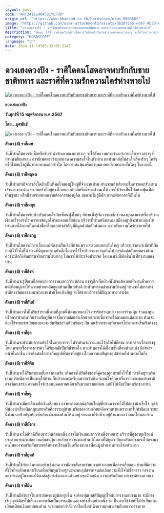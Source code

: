 ```yaml
---
layout: post
code: "ART24111404581YLFPD"
origin_url: "https://www.khaosod.co.th/horoscope/news_9503589"
image: "https://github.com/user-attachments/assets/3b20f5a5-ede7-4b53-8770-08e5f2e8e5c3"
title: "ดวงเฮงดวงปัง - ราศีใดคนโสดอาจพบรักกับชายชาติทหาร และราศีที่ความรักความใคร่ห่างหายไป"
description: "ลัคนา (ลั) ราศีเมษวันนี้ท่านไม่ควรรับซื้อหรือรับจำนำจำนองของเก่าต่างๆ จะได้รับความกระจ่างแจ้งจากเรื่องราวต่างๆ ที่ท่านสงสัยมานาน อาจมีเพศตรงข้ามมา"
category: "HOROSCOPE"
language: "th"
date: 2024-11-14T05:32:05.214Z
---
```


# ดวงเฮงดวงปัง - ราศีใดคนโสดอาจพบรักกับชายชาติทหาร และราศีที่ความรักความใคร่ห่างหายไป

[![ดวงเฮงดวงปัง - ราศีใดคนโสดอาจพบรักกับชายชาติทหาร และราศีที่ความรักความใคร่ห่างหายไป](https://www.khaosod.co.th/wpapp/uploads/2024/11/01-วันศุกร์.jpg "ดวงเฮงดวงปัง - ราศีใดคนโสดอาจพบรักกับชายชาติทหาร และราศีที่ความรักความใคร่ห่างหายไป")](https://www.khaosod.co.th/wpapp/uploads/2024/11/01-วันศุกร์.jpg)

**ดวงเฮงดวงปัง**

**วันศุกร์ที่ 15 พฤศจิกายน พ.ศ.2567**

**โดย…บุศพันธ์**

![ดวงเฮงดวงปัง - ราศีใดคนโสดอาจพบรักกับชายชาติทหาร และราศีที่ความรักความใคร่ห่างหายไป](https://www.khaosod.co.th/wpapp/uploads/2024/11/02-วันศุกร์.jpg)

**ลัคนา (ลั) ราศีเมษ**

วันนี้ท่านไม่ควรรับซื้อหรือรับจำนำจำนองของเก่าต่างๆ จะได้รับความกระจ่างแจ้งจากเรื่องราวต่างๆ ที่ท่านสงสัยมานาน อาจมีเพศตรงข้ามมาแสดงความสนใจในตัวท่าน แต่ท่านกลับไม่สนใจเรื่องรักๆ ใคร่ๆ หรือไม่สนใจผู้ที่มาทาบทามแต่อย่างใด ไม่ควรเล่นหุ้นหรือลงทุนแบบหวังผลระยะสั้นใดๆ ในระยะนี้

**ลัคนา (ลั) ราศีพฤษภ**

วันนี้ท่านทำกิจการสิ่งใดมักเป็นที่พอใจของผู้ใหญ่ที่จ้างงานท่าน ท่านจะกล้าเสียสละในการออกรับแทนเจ้านายของท่าน ครอบครัวที่อยู่ห่างไกลบอกข่าวดีหรือมีของฝากมาให้ การใช้จ่ายเป็นไปอย่างฟุ่มเฟือยเกินฐานะ หรือมีรายจ่ายตามความต้องการของผู้อื่น สุขภาพไม่สู้ดีนัก อาจแพ้อากาศก็เป็นได้

**ลัคนา (ลั) ราศีเมถุน**

วันนี้ท่านไม่ควรรับปากรับคำอะไรกับเพื่อนฝูงใหม่ๆ ที่ท่านพึ่งรู้จัก เขามาชักชวนลงทุนลงแรงหรือบริจาคเงินอะไรอย่างไร ควรหาข้อมูลให้รอบคอบเสียก่อน บริวารที่ท่านสนิทสนมเสมือนญาติจะนำลาภมาให้ ท่านอาจได้ลาภเป็นหนังสือหรือเอกสารสำคัญที่มีมูลค่าต่อตัวท่านเอง ความรักความใคร่ห่างหายไป

**ลัคนา (ลั) ราศีกรกฎ**

วันนี้ท่านไม่ควรมีการเลี้ยงและจัดงานรื่นเริงที่บ้านเพราะจะเลอะเทอะกันใหญ่ บริวารบางคนจะมีท่าทีผิดปกติไว้ใจไม่ได้ ท่านที่มีบุตรหลานยังเล็กไม่ควรไว้ใจบริวารมากจนเกินไป การติดต่อกับเพศตรงข้ามควรระลึกถึงศีลธรรมจริยธรรมให้มากๆ ไม่ควรให้ประเจิดประเจ้อ โดยเฉพาะที่เกิดขึ้นในที่ทำงานของท่าน

**ลัคนา (ลั) ราศีสิงห์**

วันนี้ท่านจะรู้สึกเหนื่อยหน่ายการงานมากกว่าแต่ก่อน อาจรู้สึกเจ็บป่วยมีไข้จนต้องขอพักงานชั่วคราว แต่เพื่อนฝูงจะให้ความช่วยเหลือดูแลท่านเป็นอย่างดี ถ้าท่านหาคนช่วยงานบ้านอยู่ ท่านจะได้ชาวต่างชาติต่างวัฒนธรรมมาช่วยงานท่านโดยบังเอิญ จะได้ช่วยบริวารที่มีปัญหาทางการเงิน

**ลัคนา (ลั) ราศีกันย์**

วันนี้ท่านอาจไม่ได้รับชำระหนี้ตามที่ลูกหนี้นัดหมายเอาไว้ การรับส่วนแบ่งจากการร่วมหุ้น ร่วมลงทุน หรือการทำมาหากินร่วมกับผู้อื่นอาจมีความขัดแย้งเล็กน้อย ระยะนี้การจะได้ลาภผลแต่ละบาท ท่านจะต้องใช้ระบบระเบียบและความสัมพันธ์ส่วนตัวพร้อมๆ กัน คนรักจะชวนเที่ยวเตร่ไปตามงานรื่นเริงต่างๆ

**ลัคนา (ลั) ราศีตุล**

วันนี้ท่านจะประสบความสำเร็จในการเจรจา ไม่ว่าท่านจะวางแผนไว้หรือไม่ก็ตาม การเจรจาเรื่องต่างๆ โดยเฉพาะเรื่องทางการค้า ได้รับผลดีเป็นที่น่าพอใจ บางท่านอาจได้เลื่อนขั้นเลื่อนตำแหน่ง มีอำนาจหน้าที่มากขึ้น การติดต่อสื่อสารกับญาติพี่น้องที่อยู่ห่างไกลอาจพบปัญหาอุปสรรคที่ท่านคาดไม่ถึง

**ลัคนา (ลั) ราศีพิจิก**

วันนี้ท่านจะได้รับลาภผลที่มาจากคนรัก หรืออาจได้รับสิ่งของที่คู่ครองคู่สมรสทิ้งไว้ให้ การดื่มสุราหรือเล่นการพนันจะเป็นเหตุให้ท่านเจ็บป่วยและเครียดมากกว่าเดิม จะสนใจศึกษาเรื่องราวของคนต่างชาติต่างวัฒนธรรม อาจสนใจรักชอบบุคคลเพศเดียวกันมากกว่าแต่ก่อน แต่ยังไม่นับเป็นคนรักของท่าน

**ลัคนา (ลั) ราศีธนู**

วันนี้ท่านจะมีแต่เรื่องเสียเงินเสียทอง อาจพลาดลาภผลก้อนใหญ่ที่ท่านควรจะได้ไปอย่างน่าเจ็บใจ ญาติพี่น้องนำเรื่องผิดกฎหมายหรือศีลธรรมสู่ท่าน หรือขอความช่วยเหลือจากท่านเพราะเขาไปทำผิดมา ระยะนี้ท่านจะปรับปรุงห้องหับบ้านช่องของท่านให้น่าอยู่ ท่านเองก็รักที่จะอยู่บ้านมากกว่าออกไปนอกบ้าน

**ลัคนา (ลั) ราศีมังกร**

วันนี้ท่านจะได้ข่าวดีเรื่องการเงินก้อนหนึ่ง อาจได้เงินสดมากกว่าหนึ่งรายการ บริวารที่สูงอายุหรือแก่ประสบการณ์จะก่อความสับสนวุ่นวายกับการงานของท่าน มีโอกาสได้พูดจากับคนรักอย่างตรงไปตรงมา คนโสดอาจพบรักกับชายชาติทหารหรือคนในเครื่องแบบ เพื่อนฝูงช่วยงานท่านได้อย่างมาก

**ลัคนา (ลั) ราศีกุมภ์**

วันนี้ท่านใช้จ่ายเงินทองอย่างเข้มงวด อาจมีการตัดรายจ่ายบางอย่างออกเพื่อการเก็บออม ท่านที่มีความตั้งใจที่จะศึกษาเล่าเรียนเพื่อเพิ่มพูนวิทยฐานะจะพบอุปสรรคจนล้มเลิกความตั้งใจไปชั่วคราว การงานของท่านอยู่ในระยะที่ต้องต่อสู้แย่งชิงผลงานกันอย่างขะมักเขม้น อาจพบรักกับชาวต่างชาติต่างศาสนา

**ลัคนา (ลั) ราศีมีน**

วันนี้ท่านมีอำนาจในการปกครองผู้น้อยสูงขึ้น จะต้องทุ่มเทสติปัญญาให้กับการงานอย่างมาก จะมีการเชิญญาติมิตรไปเลี้ยงอาหารเพื่อเป็นการเฉลิมฉลองอย่างใดอย่างหนึ่ง ซึ่งเป็นการใช้จ่ายที่ไม่จำเป็นและเบียดเบียนเงินออมของท่าน จะชอบออกกำลังกายโดยไม่คำนึงความเหมาะสมกับสภาวะร่างกาย